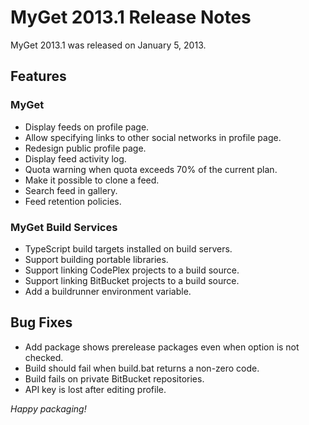 # MyGet 2013.1 Release Notes

MyGet 2013.1 was released on January 5, 2013.

## Features

### MyGet

* Display feeds on profile page.
* Allow specifying links to other social networks in profile page.
* Redesign public profile page.
* Display feed activity log.
* Quota warning when quota exceeds 70% of the current plan.
* Make it possible to clone a feed.
* Search feed in gallery.
* Feed retention policies.

### MyGet Build Services

* TypeScript build targets installed on build servers.
* Support building portable libraries.
* Support linking CodePlex projects to a build source.
* Support linking BitBucket projects to a build source.
* Add a buildrunner environment variable.

## Bug Fixes

* Add package shows prerelease packages even when option is not checked.
* Build should fail when build.bat returns a non-zero code.
* Build fails on private BitBucket repositories.
* API key is lost after editing profile.

_Happy packaging!_

